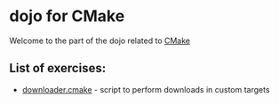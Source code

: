 dojo for CMake
==============

Welcome to the part of the dojo related to [CMake](https://cmake.org)

List of exercises:
---------------------
* [downloader.cmake](downloader.cmake) - script to perform downloads in custom targets
